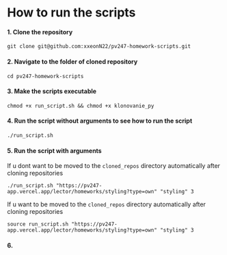 # How to run the scripts 

####  1. Clone the repository  
 ```git clone git@github.com:xxeonN22/pv247-homework-scripts.git```

#### 2. Navigate to the folder of cloned repository  
```cd pv247-homework-scripts```

#### 3. Make the scripts executable
```chmod +x run_script.sh && chmod +x klonovanie_py```

#### 4. Run the script without arguments to see how to run the script
```./run_script.sh```

#### 5. Run the script with arguments
If u dont want to be moved to the `cloned_repos` directory automatically after cloning repositories

```./run_script.sh "https://pv247-app.vercel.app/lector/homeworks/styling?type=own" "styling" 3```

If u want to be moved to the `cloned_repos` directory automatically after cloning repositories 

```source run_script.sh "https://pv247-app.vercel.app/lector/homeworks/styling?type=own" "styling" 3```

#### 6. 
